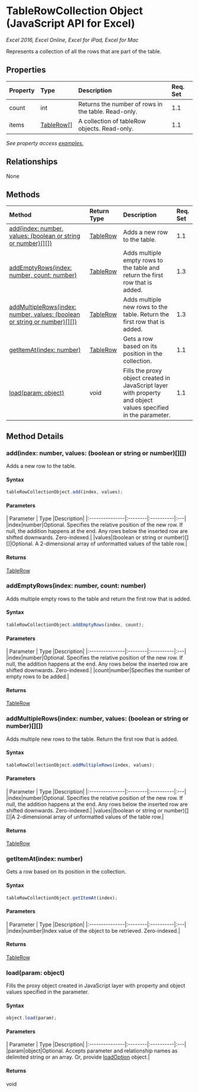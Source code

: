 # TableRowCollection Object (JavaScript API for Excel)

_Excel 2016, Excel Online, Excel for iPad, Excel for Mac_

Represents a collection of all the rows that are part of the table.

## Properties

| Property	   | Type	|Description| Req. Set|
|:---------------|:--------|:----------|:----|
|count|int|Returns the number of rows in the table. Read-only.|1.1||
|items|[TableRow[]](tablerow.md)|A collection of tableRow objects. Read-only.|1.1||

_See property access [examples.](#property-access-examples)_

## Relationships
None


## Methods

| Method		   | Return Type	|Description| Req. Set|
|:---------------|:--------|:----------|:----|
|[add(index: number, values: (boolean or string or number)[][])](#addindex-number-values-boolean-or-string-or-number)|[TableRow](tablerow.md)|Adds a new row to the table.|1.1|
|[addEmptyRows(index: number, count: number)](#addemptyrowsindex-number-count-number)|[TableRow](tablerow.md)|Adds multiple empty rows to the table and return the first row that is added.|1.3|
|[addMultipleRows(index: number, values: (boolean or string or number)[][])](#addmultiplerowsindex-number-values-boolean-or-string-or-number)|[TableRow](tablerow.md)|Adds multiple new rows to the table. Return the first row that is added.|1.3|
|[getItemAt(index: number)](#getitematindex-number)|[TableRow](tablerow.md)|Gets a row based on its position in the collection.|1.1|
|[load(param: object)](#loadparam-object)|void|Fills the proxy object created in JavaScript layer with property and object values specified in the parameter.|1.1|

## Method Details


### add(index: number, values: (boolean or string or number)[][])
Adds a new row to the table.

#### Syntax
```js
tableRowCollectionObject.add(index, values);
```

#### Parameters
| Parameter	   | Type	|Description|
|:---------------|:--------|:----------|:---|
|index|number|Optional. Specifies the relative position of the new row. If null, the addition happens at the end. Any rows below the inserted row are shifted downwards. Zero-indexed.|
|values|(boolean or string or number)[][]|Optional. A 2-dimensional array of unformatted values of the table row.|

#### Returns
[TableRow](tablerow.md)

### addEmptyRows(index: number, count: number)
Adds multiple empty rows to the table and return the first row that is added.

#### Syntax
```js
tableRowCollectionObject.addEmptyRows(index, count);
```

#### Parameters
| Parameter	   | Type	|Description|
|:---------------|:--------|:----------|:---|
|index|number|Optional. Specifies the relative position of the new row. If null, the addition happens at the end. Any rows below the inserted row are shifted downwards. Zero-indexed.|
|count|number|Specifies the number of empty rows to be added.|

#### Returns
[TableRow](tablerow.md)

### addMultipleRows(index: number, values: (boolean or string or number)[][])
Adds multiple new rows to the table. Return the first row that is added.

#### Syntax
```js
tableRowCollectionObject.addMultipleRows(index, values);
```

#### Parameters
| Parameter	   | Type	|Description|
|:---------------|:--------|:----------|:---|
|index|number|Optional. Specifies the relative position of the new row. If null, the addition happens at the end. Any rows below the inserted row are shifted downwards. Zero-indexed.|
|values|(boolean or string or number)[][]|A 2-dimensional array of unformatted values of the table row.|

#### Returns
[TableRow](tablerow.md)

### getItemAt(index: number)
Gets a row based on its position in the collection.

#### Syntax
```js
tableRowCollectionObject.getItemAt(index);
```

#### Parameters
| Parameter	   | Type	|Description|
|:---------------|:--------|:----------|:---|
|index|number|Index value of the object to be retrieved. Zero-indexed.|

#### Returns
[TableRow](tablerow.md)

### load(param: object)
Fills the proxy object created in JavaScript layer with property and object values specified in the parameter.

#### Syntax
```js
object.load(param);
```

#### Parameters
| Parameter	   | Type	|Description|
|:---------------|:--------|:----------|:---|
|param|object|Optional. Accepts parameter and relationship names as delimited string or an array. Or, provide [loadOption](loadoption.md) object.|

#### Returns
void

